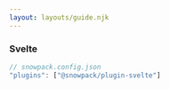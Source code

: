 ```yaml
---
layout: layouts/guide.njk
---
```


### Svelte

```js
// snowpack.config.json
"plugins": ["@snowpack/plugin-svelte"]
```

